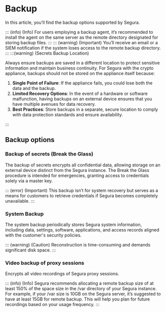 # Backup

In this article, you’ll find the backup options supported by Segura.


::: (info) (Info)
For users employing a backup agent, it’s recommended to install the agent on the same server as the remote directory designated for storing backup files.
:::
::: (warning) (Important)
You’ll receive an email or a SIEM notification if the system loses access to the remote backup directory.
:::
:::(warning) (Secrets Backup Location)

Always ensure backups are saved in a different location to protect sensitive information and maintain business continuity.
For Segura with the crypto appliance, backups should not be stored on the appliance itself because:

1. **Single Point of Failure**: If the appliance fails, you could lose both the data and the backup.
2. **Limited Recovery Options**: In the event of a hardware or software malfunction, having backups on an external device ensures that you have multiple avenues for data recovery.
3. **Best Practices**: Store backups in a separate, secure location to comply with data protection standards and ensure availability.

:::

## Backup options

### Backup of secrets (Break the Glass)

The backup of secrets encrypts all confidential data, allowing storage on an external device distinct from the Segura instance. The Break the Glass procedure is intended for emergencies, granting access to credentials solely via a master key.

::: (error) (Important)
This backup isn’t for system recovery but serves as a means for customers to retrieve credentials if Segura becomes completely unavailable.
:::


### System Backup

The system backup periodically stores Segura system information, including data, settings, software, applications, and access records aligned with the customer's security policies.

::: (warning) (Caution)
Reconstruction is time-consuming and demands significant disk space.
:::


### Video backup of proxy sessions
 Encrypts all video recordings of Segura proxy sessions.

::: (info) (Info)
Segura recommends allocating a remote backup size of at least 150% of the space size in the /var directory of your Segura instance. For example, if your /var size is 10GB on the Segura server, it’s suggested to have at least 15GB for remote backup. This will help you plan for future recordings based on your usage frequency.
:::